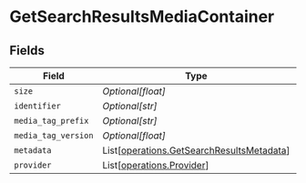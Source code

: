 # GetSearchResultsMediaContainer


## Fields

| Field                                                                                            | Type                                                                                             | Required                                                                                         | Description                                                                                      | Example                                                                                          |
| ------------------------------------------------------------------------------------------------ | ------------------------------------------------------------------------------------------------ | ------------------------------------------------------------------------------------------------ | ------------------------------------------------------------------------------------------------ | ------------------------------------------------------------------------------------------------ |
| `size`                                                                                           | *Optional[float]*                                                                                | :heavy_minus_sign:                                                                               | N/A                                                                                              | 26                                                                                               |
| `identifier`                                                                                     | *Optional[str]*                                                                                  | :heavy_minus_sign:                                                                               | N/A                                                                                              | com.plexapp.plugins.library                                                                      |
| `media_tag_prefix`                                                                               | *Optional[str]*                                                                                  | :heavy_minus_sign:                                                                               | N/A                                                                                              | /system/bundle/media/flags/                                                                      |
| `media_tag_version`                                                                              | *Optional[float]*                                                                                | :heavy_minus_sign:                                                                               | N/A                                                                                              | 1680021154                                                                                       |
| `metadata`                                                                                       | List[[operations.GetSearchResultsMetadata](../../models/operations/getsearchresultsmetadata.md)] | :heavy_minus_sign:                                                                               | N/A                                                                                              |                                                                                                  |
| `provider`                                                                                       | List[[operations.Provider](../../models/operations/provider.md)]                                 | :heavy_minus_sign:                                                                               | N/A                                                                                              |                                                                                                  |